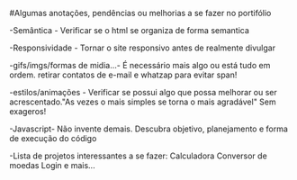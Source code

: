 #Algumas anotações, pendências ou melhorias a se fazer no portifólio

-Semântica - Verificar se o html se organiza de forma semantica

-Responsividade - Tornar o site responsivo antes de realmente divulgar

-gifs/imgs/formas de midia...- É necessário mais algo ou está tudo em ordem. retirar contatos de e-mail e whatzap para evitar span!

-estilos/animações - Verificar se possui algo que possa melhorar ou ser acrescentado."As vezes o mais simples se torna o mais agradável" Sem exageros!

-Javascript- Não invente demais. Descubra objetivo, planejamento e forma de execução do código

-Lista de projetos interessantes a se fazer:
    Calculadora
    Conversor de moedas
    Login
    e mais...